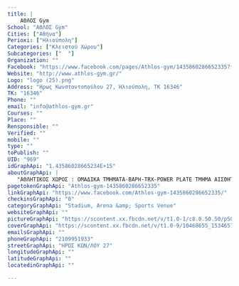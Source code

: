 ```yaml
---
title: |
    ΑΘΛΟΣ Gym
School: "ΑΘΛΟΣ Gym"
Cities: ["Αθήνα"]
Perioxi: ["Ηλιούπολη"]
Categories: ["Κλειστού Χώρου"]
Subcategories: ["  "]
Organization: ""
Facebook: "https://www.facebook.com/pages/Athlos-gym/1435860286652335?fref=ts"
Website: "http://www.athlos-gym.gr/"
Logo: "logo (25).png"
Address: "Ηρως Kωνσταντοπούλου 27, Ηλιούπολη, ΤΚ 16346"
TK: "16346"
Phone: ""
email: "info@athlos-gym.gr"
Courses: ""
Place: ""
Rensponsible: ""
Verified: ""
mobile: ""
type: ""
toPublish: ""
UID: "969"
idGraphApi: "1.43586028665234E+15"
aboutGraphApi: | 
   "ΑΘΛΗΤΙΚΟΣ ΧΩΡΟΣ : ΟΜΑΔΙΚΑ ΤΜΗΜΑΤΑ-ΒΑΡΗ-TRX-POWER PLATE ΤΜΗΜΑ ΑΙΣΘΗΤΙΚΗΣ(ΠΡΟΣΩΠΟ,ΣΩΜΑ)-ΝΥΧΙΑ(ΜΑΝΙΚΙΟΥΡ-ΠΕΝΤΙΚΙΟΥΡ) SOLARIUM-HAMAM-SAUNA..."
pagetokenGraphApi: "Athlos-gym-1435860286652335"
linkGraphApi: "https://www.facebook.com/Athlos-gym-1435860286652335/"
checkinsGraphApi: "0"
categoryGraphApi: "Stadium, Arena &amp; Sports Venue"
websiteGraphApi: ""
pictureGraphApi: "https://scontent.xx.fbcdn.net/v/t1.0-1/c8.0.50.50/p50x50/10458659_1534655990106097_6411007334344067187_n.png?oh=aea55a8c68e8b9f20c5f72e4468ccc73&amp;oe=5B375BE7"
coverGraphApi: "https://scontent.xx.fbcdn.net/v/t1.0-9/10468655_1534657933439236_9217540275721148547_n.jpg?oh=652e3796152cfecac9e7df857eacd111&amp;oe=5B3AA9E9"
emailsGraphApi: ""
phoneGraphApi: "2109951933"
streetGraphApi: "ΗΡΩΣ ΚΩΝ/ΛΟΥ 27"
longitudeGraphApi: ""
latitudeGraphApi: ""
locatedinGraphApi: ""

---
```




